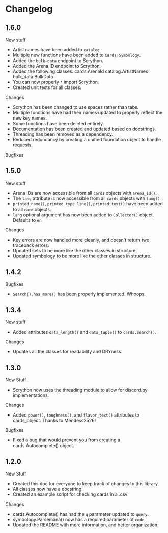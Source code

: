 # Changelog

## 1.6.0

New stuff
- Artist names have been added to `catalog`.
- Multiple new functions have been added to `Cards`, `Symbology`.
- Added the `bulk-data` endpoint to Scrython.
- Added the Arena ID endpoint to Scrython.
- Added the following classes:
    cards.ArenaId
    catalog.ArtistNames
    bulk_data.BulkData
- You can now properly `*` import Scrython.
- Created unit tests for all classes.

Changes
- Scrython has been changed to use spaces rather than tabs.
- Multiple functions have had their names updated to properly reflect the new key names.
- Some functions have been deleted entirely.
- Documentation has been created and updated based on docstrings.
- Threading has been removed as a dependency.
- Reduced redundancy by creating a unified foundation object to handle requests.

Bugfixes

## 1.5.0

New stuff

- Arena IDs are now accessible from all `cards` objects with `arena_id()`.
- The `lang` attribute is now accessible from all `cards` objects with `lang()`
- `printed_name()`, `printed_type_line()`, `printed_text()` have been added to all `card`
    objects.
- `lang` optional argument has now been added to `Collector()` object. Defaults to `en`

Changes

- Key errors are now handled more cleanly, and doesn't return two traceback errors.
- Updated sets to be more like the other classes in structure.
- Updated symbology to be more like the other classes in structure.

## 1.4.2

Bugfixes

- `Search().has_more()` has been properly implemented. Whoops.

## 1.3.4

New stuff

- Added attributes `data_length()` and `data_tuple()` to `cards.Search()`.

Changes

- Updates all the classes for readability and DRYness.

## 1.3.0

New Stuff

- Scrython now uses the threading module to allow for discord.py implementations.

Changes

- Added `power()`, `toughness()`, and `flavor_text()` attributes to cards_object. Thanks to Mendess2526!

Bugfixes

- Fixed a bug that would prevent you from creating a cards.Autocomplete() object.

## 1.2.0

New Stuff

- Created this doc for everyone to keep track of changes to this library.
- All classes now have a docstring.
- Created an example script for checking cards in a .csv

Changes

- cards.Autocomplete() has had the `q` parameter updated to `query`.
- symbology.Parsemana() now has a required parameter of `code`.
- Updated the README with more information, and better organization.
